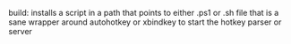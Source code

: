 build:
installs a script in a path that points to either .ps1 or .sh file that is a sane wrapper around autohotkey or xbindkey
 to start the hotkey parser or server
